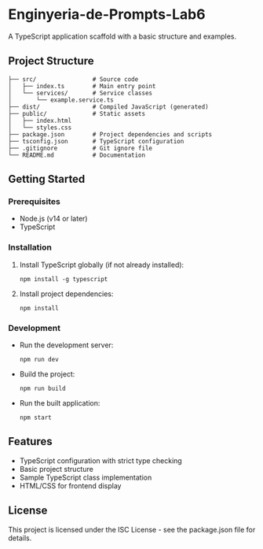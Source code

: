 # Enginyeria-de-Prompts-Lab6

A TypeScript application scaffold with a basic structure and examples.

## Project Structure

```
├── src/                # Source code
│   ├── index.ts        # Main entry point
│   └── services/       # Service classes
│       └── example.service.ts
├── dist/               # Compiled JavaScript (generated)
├── public/             # Static assets
│   ├── index.html
│   └── styles.css
├── package.json        # Project dependencies and scripts
├── tsconfig.json       # TypeScript configuration
├── .gitignore          # Git ignore file
└── README.md           # Documentation
```

## Getting Started

### Prerequisites

- Node.js (v14 or later)
- TypeScript

### Installation

1. Install TypeScript globally (if not already installed):
   ```
   npm install -g typescript
   ```

2. Install project dependencies:
   ```
   npm install
   ```

### Development

- Run the development server:
  ```
  npm run dev
  ```

- Build the project:
  ```
  npm run build
  ```

- Run the built application:
  ```
  npm start
  ```

## Features

- TypeScript configuration with strict type checking
- Basic project structure
- Sample TypeScript class implementation
- HTML/CSS for frontend display

## License

This project is licensed under the ISC License - see the package.json file for details.